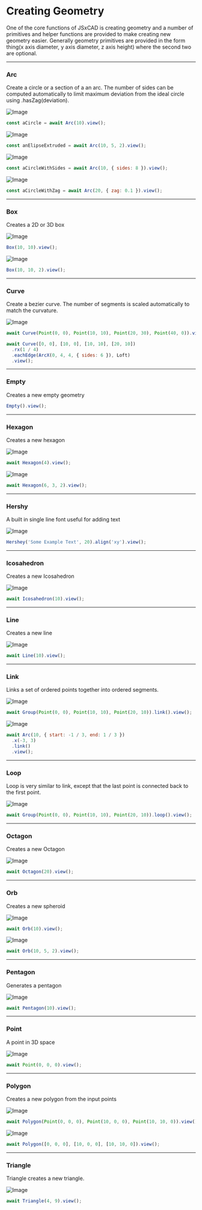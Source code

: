 # Creating Geometry
One of the core functions of JSxCAD is creating geometry and a number of primitives and helper functions are provided to make creating new geometry easier. Generally geometry primitives are provided in the form thing(x axis diameter, y axis diameter, z axis height) where the second two are optional.

---
### Arc
Create a circle or a section of a an arc. The number of sides can be computed automatically to limit maximum deviation from the ideal circle using .hasZag(deviation).

![Image](creating_geometry.md.aCircle.png)

```JavaScript
const aCircle = await Arc(10).view();
```

![Image](creating_geometry.md.anElipseExtruded.png)

```JavaScript
const anElipseExtruded = await Arc(10, 5, 2).view();
```

![Image](creating_geometry.md.aCircleWithSides.png)

```JavaScript
const aCircleWithSides = await Arc(10, { sides: 8 }).view();
```

![Image](creating_geometry.md.aCircleWithZag.png)

```JavaScript
const aCircleWithZag = await Arc(20, { zag: 0.1 }).view();
```

---
### Box
Creates a 2D or 3D box

![Image](creating_geometry.md.$3.png)

```JavaScript
Box(10, 10).view();
```

![Image](creating_geometry.md.$4.png)

```JavaScript
Box(10, 10, 2).view();
```

---
### Curve
Create a bezier curve. The number of segments is scaled automatically to match the curvature.

![Image](creating_geometry.md.$6.png)

```JavaScript
await Curve(Point(0, 0), Point(10, 10), Point(20, 30), Point(40, 0)).view();
```

```JavaScript
await Curve([0, 0], [10, 0], [10, 10], [20, 10])
  .rx(1 / 4)
  .eachEdge(ArcX(0, 4, 4, { sides: 6 }), Loft)
  .view();
```

---
### Empty
Creates a new empty geometry

```JavaScript
Empty().view();
```

---
### Hexagon
Creates a new hexagon

![Image](creating_geometry.md.$11.png)

```JavaScript
await Hexagon(4).view();
```

![Image](creating_geometry.md.$12.png)

```JavaScript
await Hexagon(6, 3, 2).view();
```

---
### Hershy
A built in single line font useful for adding text

![Image](creating_geometry.md.$14.png)

```JavaScript
Hershey('Some Example Text', 20).align('xy').view();
```

---
### Icosahedron
Creates a new Icosahedron

![Image](creating_geometry.md.$16.png)

```JavaScript
await Icosahedron(10).view();
```

---
### Line
Creates a new line

![Image](creating_geometry.md.$18.png)

```JavaScript
await Line(10).view();
```

---
### Link
Links a set of ordered points together into ordered segments.

![Image](creating_geometry.md.$20.png)

```JavaScript
await Group(Point(0, 0), Point(10, 10), Point(20, 10)).link().view();
```

![Image](creating_geometry.md.$21.png)

```JavaScript
await Arc(10, { start: -1 / 3, end: 1 / 3 })
  .x(-3, 3)
  .link()
  .view();
```

---
### Loop
Loop is very similar to link, except that the last point is connected back to the first point.

![Image](creating_geometry.md.$23.png)

```JavaScript
await Group(Point(0, 0), Point(10, 10), Point(20, 10)).loop().view();
```

---
### Octagon
Creates a new Octagon

![Image](creating_geometry.md.$25.png)

```JavaScript
await Octagon(20).view();
```

---
### Orb
Creates a new spheroid

![Image](creating_geometry.md.$27.png)

```JavaScript
await Orb(10).view();
```

![Image](creating_geometry.md.$28.png)

```JavaScript
await Orb(10, 5, 2).view();
```

---
### Pentagon
Generates a pentagon

![Image](creating_geometry.md.$30.png)

```JavaScript
await Pentagon(10).view();
```

---
### Point
A point in 3D space

![Image](creating_geometry.md.$32.png)

```JavaScript
await Point(0, 0, 0).view();
```

---
### Polygon
Creates a new polygon from the input points

![Image](creating_geometry.md.$34.png)

```JavaScript
await Polygon(Point(0, 0, 0), Point(10, 0, 0), Point(10, 10, 0)).view();
```

![Image](creating_geometry.md.$35.png)

```JavaScript
await Polygon([0, 0, 0], [10, 0, 0], [10, 10, 0]).view();
```

---
### Triangle
Triangle creates a new triangle.

![Image](creating_geometry.md.$37.png)

```JavaScript
await Triangle(4, 9).view();
```
